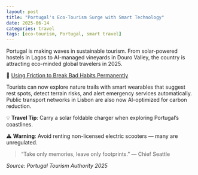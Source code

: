 ```yaml
---
layout: post
title: "Portugal's Eco-Tourism Surge with Smart Technology"
date: 2025-06-14
categories: travel
tags: [eco-tourism, Portugal, smart travel]
---
```


Portugal is making waves in sustainable tourism. From solar-powered hostels in Lagos to AI-managed vineyards in Douro Valley, the country is attracting eco-minded global travelers in 2025.

🔗 [Using Friction to Break Bad Habits Permanently](https://www.smartsolvetips.com/using-friction-to-break-bad-habits/)

Tourists can now explore nature trails with smart wearables that suggest rest spots, detect terrain risks, and alert emergency services automatically. Public transport networks in Lisbon are also now AI-optimized for carbon reduction.

💡 **Travel Tip**: Carry a solar foldable charger when exploring Portugal’s coastlines.

⚠️ **Warning**: Avoid renting non-licensed electric scooters — many are unregulated.

> “Take only memories, leave only footprints.” — Chief Seattle

*Source: Portugal Tourism Authority 2025*
